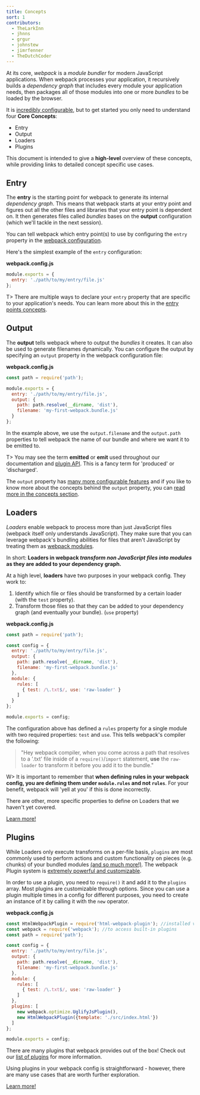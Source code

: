 ```yaml
---
title: Concepts
sort: 1
contributors:
  - TheLarkInn
  - jhnns
  - grgur
  - johnstew
  - jimrfenner
  - TheDutchCoder
---
```


At its core, *webpack* is a _module bundler_ for modern JavaScript applications. When webpack processes your application, it recursively builds a _dependency graph_ that includes every module your application needs, then packages all of those modules into one or more _bundles_ to be loaded by the browser.

It is [incredibly configurable](/configuration), but to get started you only need to understand four **Core Concepts**:
 * Entry
 * Output
 * Loaders
 * Plugins

This document is intended to give a **high-level** overview of these concepts, while providing links to detailed concept specific use cases.


## Entry

The **entry** is the starting point for webpack to generate its internal *dependency graph*. This means that webpack starts at your entry point and figures out all the other files and libraries that your entry point is dependent on. It then generates files called *bundles* bases on the **output** configuration (which we'll tackle in the next session).

You can tell webpack which entry point(s) to use by configuring the `entry` property in the [webpack configuration](/configuration).

Here's the simplest example of the `entry` configuration:

__webpack.config.js__

``` js
module.exports = {
  entry: './path/to/my/entry/file.js'
};
```

T> There are multiple ways to declare your `entry` property that are specific to your application's needs. You can learn more about this in the [entry points concepts](/concepts/entry-points).


## Output

The **output** tells webpack where to output the *bundles* it creates. It can also be used to generate filenames dynamically. You can configure the output by specifying an `output` property in the webpack configuration file:

__webpack.config.js__

```javascript
const path = require('path');

module.exports = {
  entry: './path/to/my/entry/file.js',
  output: {
    path: path.resolve(__dirname, 'dist'),
    filename: 'my-first-webpack.bundle.js'
  }
};
```

In the example above, we use the `output.filename` and the `output.path` properties to tell webpack the name of our bundle and where we want it to be emitted to.

T> You may see the term **emitted** or **emit** used throughout our documentation and [plugin API](/api/plugins). This is a fancy term for 'produced' or 'discharged'.

The `output` property has [many more configurable features](/configuration/output) and if you like to know more about the concepts behind the `output` property, you can [read more in the concepts section](/concepts/output).


## Loaders

*Loaders* enable webpack to process more than just JavaScript files (webpack itself only understands JavaScript). They make sure that you can leverage webpack's bundling abilities for files that aren't JavaScript by treating them as [webpack modules](/concepts/modules).

In short: **Loaders in webpack _transform non JavaScript files into modules_ as they are added to your dependency graph.**

At a high level, **loaders** have two purposes in your webpack config. They work to:

1. Identify which file or files should be transformed by a certain loader (with the `test` property).
2. Transform those files so that they can be added to your dependency graph (and eventually your bundle). (`use` property)

**webpack.config.js**

```javascript
const path = require('path');

const config = {
  entry: './path/to/my/entry/file.js',
  output: {
    path: path.resolve(__dirname, 'dist'),
    filename: 'my-first-webpack.bundle.js'
  },
  module: {
    rules: [
      { test: /\.txt$/, use: 'raw-loader' }
    ]
  }
};

module.exports = config;
```

The configuration above has defined a `rules` property for a single module with two required properties: `test` and `use`. This tells webpack's compiler the following:

> "Hey webpack compiler, when you come across a path that resolves to a '.txt' file inside of a `require()`/`import` statement, **use** the `raw-loader` to transform it before you add it to the bundle."

W> It is important to remember that **when defining rules in your webpack config, you are defining them under `module.rules` and not `rules`**. For your benefit, webpack will 'yell at you' if this is done incorrectly.

There are other, more specific properties to define on Loaders that we haven't yet covered.

[Learn more!](/concepts/loaders)


## Plugins

While Loaders only execute transforms on a per-file basis, `plugins` are most commonly used to perform actions and custom functionality on pieces (e.g. chunks) of your bundled modules [(and so much more!)](/concepts/plugins). The webpack Plugin system is [extremely powerful and customizable](/api/plugins).

In order to use a plugin, you need to `require()` it and add it to the `plugins` array. Most plugins are customizable through options. Since you can use a plugin multiple times in a config for different purposes, you need to create an instance of it by calling it with the `new` operator.

**webpack.config.js**

```javascript
const HtmlWebpackPlugin = require('html-webpack-plugin'); //installed via npm
const webpack = require('webpack'); //to access built-in plugins
const path = require('path');

const config = {
  entry: './path/to/my/entry/file.js',
  output: {
    path: path.resolve(__dirname, 'dist'),
    filename: 'my-first-webpack.bundle.js'
  },
  module: {
    rules: [
      { test: /\.txt$/, use: 'raw-loader' }
    ]
  },
  plugins: [
    new webpack.optimize.UglifyJsPlugin(),
    new HtmlWebpackPlugin({template: './src/index.html'})
  ]
};

module.exports = config;
```

There are many plugins that webpack provides out of the box! Check out our [list of plugins](/plugins) for more information.

Using plugins in your webpack config is straightforward - however, there are many use cases that are worth further exploration.

[Learn more!](/concepts/plugins)
